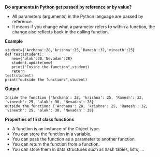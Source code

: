 **Do arguments in Python get passed by reference or by value?**

* All parameters (arguments) in the Python language are passed by reference.
* It means if you change what a parameter refers to within a function, the change also reflects back in the calling function.

**Example**
```
student={'Archana':28,'krishna':25,'Ramesh':32,'vineeth':25}
def test(student):
   new={'alok':30,'Nevadan':28}
   student.update(new)
   print("Inside the function",student)
   return
test(student)
print("outside the function:",student)
```

**Output**

```
Inside the function {'Archana': 28, 'krishna': 25, 'Ramesh': 32, 'vineeth': 25, 'alok': 30, 'Nevadan': 28}
outside the function: {'Archana': 28, 'krishna': 25, 'Ramesh': 32, 'vineeth': 25, 'alok': 30, 'Nevadan': 28}
```

**Properties of first class functions**

* A function is an instance of the Object type.
* You can store the function in a variable.
* You can pass the function as a parameter to another function.
* You can return the function from a function.
* You can store them in data structures such as hash tables, lists, …



